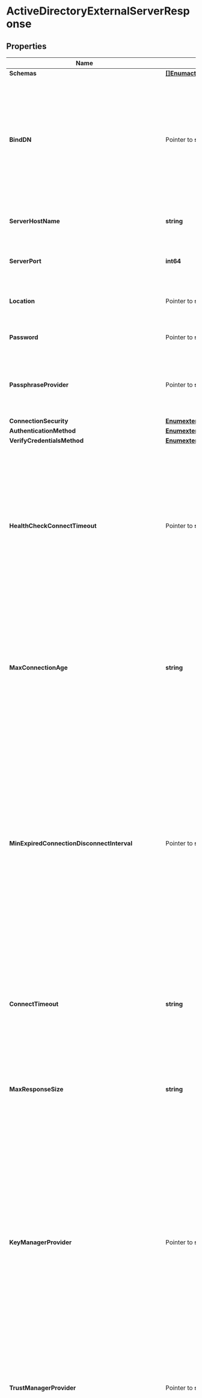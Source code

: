 # ActiveDirectoryExternalServerResponse

## Properties

Name | Type | Description | Notes
------------ | ------------- | ------------- | -------------
**Schemas** | [**[]EnumactiveDirectoryExternalServerSchemaUrn**](EnumactiveDirectoryExternalServerSchemaUrn.md) |  | 
**BindDN** | Pointer to **string** | The DN to use to bind to the target LDAP server if simple authentication is required. The authentication identity can also be specified in User-Principal-Name (UPN) format. | [optional] 
**ServerHostName** | **string** | The host name or IP address of the target LDAP server. | 
**ServerPort** | **int64** | The port number on which the server listens for requests. | 
**Location** | Pointer to **string** | Specifies the location for the LDAP External Server. | [optional] 
**Password** | Pointer to **string** | The login password for the specified user. | [optional] 
**PassphraseProvider** | Pointer to **string** | The passphrase provider to use to obtain the login password for the specified user. | [optional] 
**ConnectionSecurity** | [**EnumexternalServerActiveDirectoryConnectionSecurityProp**](EnumexternalServerActiveDirectoryConnectionSecurityProp.md) |  | 
**AuthenticationMethod** | [**EnumexternalServerActiveDirectoryAuthenticationMethodProp**](EnumexternalServerActiveDirectoryAuthenticationMethodProp.md) |  | 
**VerifyCredentialsMethod** | [**EnumexternalServerVerifyCredentialsMethodProp**](EnumexternalServerVerifyCredentialsMethodProp.md) |  | 
**HealthCheckConnectTimeout** | Pointer to **string** | Specifies the maximum length of time to wait for a connection to be established for the purpose of performing a health check. If the connection cannot be established within this length of time, the server will be classified as unavailable. | [optional] 
**MaxConnectionAge** | **string** | Specifies the maximum length of time that connections to this server should be allowed to remain established before being closed and replaced with newly-established connections. | 
**MinExpiredConnectionDisconnectInterval** | Pointer to **string** | Specifies the minimum length of time that should pass between connection closures as a result of the connections being established for longer than the maximum connection age. This may help avoid cases in which a large number of connections are closed and re-established in a short period of time because of the maximum connection age. | [optional] 
**ConnectTimeout** | **string** | Specifies the maximum length of time to wait for a connection to be established before giving up and considering the server unavailable. | 
**MaxResponseSize** | **string** | Specifies the maximum response size that should be supported for messages received from the LDAP external server. | 
**KeyManagerProvider** | Pointer to **string** | The key manager provider to use if SSL or StartTLS is to be used for connection-level security. When specifying a value for this property (except when using the Null key manager provider) you must ensure that the external server trusts this server&#39;s public certificate by adding this server&#39;s public certificate to the external server&#39;s trust store. | [optional] 
**TrustManagerProvider** | Pointer to **string** | The trust manager provider to use if SSL or StartTLS is to be used for connection-level security. | [optional] 
**InitialConnections** | Pointer to **int64** | The number of connections to initially establish to the LDAP external server. A value of zero indicates that the number of connections should be dynamically based on the number of available worker threads. This will be ignored when using a thread-local connection pool. | [optional] 
**MaxConnections** | Pointer to **int64** | The maximum number of concurrent connections to maintain for the LDAP external server. A value of zero indicates that the number of connections should be dynamically based on the number of available worker threads. This will be ignored when using a thread-local connection pool. | [optional] 
**DefunctConnectionResultCode** | Pointer to [**[]EnumexternalServerDefunctConnectionResultCodeProp**](EnumexternalServerDefunctConnectionResultCodeProp.md) |  | [optional] 
**AbandonOnTimeout** | Pointer to **bool** | Indicates whether to send an abandon request for an operation for which a response timeout is encountered. A request which has timed out on one server may be retried on another server regardless of whether an abandon request is sent, but if the initial attempt is not abandoned then a long-running operation may unnecessarily continue to consume processing resources on the initial server. | [optional] 
**Description** | Pointer to **string** | A description for this External Server | [optional] 
**Meta** | Pointer to [**MetaMeta**](MetaMeta.md) |  | [optional] 
**Urnpingidentityschemasconfigurationmessages20** | Pointer to [**MetaUrnPingidentitySchemasConfigurationMessages20**](MetaUrnPingidentitySchemasConfigurationMessages20.md) |  | [optional] 
**Id** | **string** | Name of the External Server | 

## Methods

### NewActiveDirectoryExternalServerResponse

`func NewActiveDirectoryExternalServerResponse(schemas []EnumactiveDirectoryExternalServerSchemaUrn, serverHostName string, serverPort int64, connectionSecurity EnumexternalServerActiveDirectoryConnectionSecurityProp, authenticationMethod EnumexternalServerActiveDirectoryAuthenticationMethodProp, verifyCredentialsMethod EnumexternalServerVerifyCredentialsMethodProp, maxConnectionAge string, connectTimeout string, maxResponseSize string, id string, ) *ActiveDirectoryExternalServerResponse`

NewActiveDirectoryExternalServerResponse instantiates a new ActiveDirectoryExternalServerResponse object
This constructor will assign default values to properties that have it defined,
and makes sure properties required by API are set, but the set of arguments
will change when the set of required properties is changed

### NewActiveDirectoryExternalServerResponseWithDefaults

`func NewActiveDirectoryExternalServerResponseWithDefaults() *ActiveDirectoryExternalServerResponse`

NewActiveDirectoryExternalServerResponseWithDefaults instantiates a new ActiveDirectoryExternalServerResponse object
This constructor will only assign default values to properties that have it defined,
but it doesn't guarantee that properties required by API are set

### GetSchemas

`func (o *ActiveDirectoryExternalServerResponse) GetSchemas() []EnumactiveDirectoryExternalServerSchemaUrn`

GetSchemas returns the Schemas field if non-nil, zero value otherwise.

### GetSchemasOk

`func (o *ActiveDirectoryExternalServerResponse) GetSchemasOk() (*[]EnumactiveDirectoryExternalServerSchemaUrn, bool)`

GetSchemasOk returns a tuple with the Schemas field if it's non-nil, zero value otherwise
and a boolean to check if the value has been set.

### SetSchemas

`func (o *ActiveDirectoryExternalServerResponse) SetSchemas(v []EnumactiveDirectoryExternalServerSchemaUrn)`

SetSchemas sets Schemas field to given value.


### GetBindDN

`func (o *ActiveDirectoryExternalServerResponse) GetBindDN() string`

GetBindDN returns the BindDN field if non-nil, zero value otherwise.

### GetBindDNOk

`func (o *ActiveDirectoryExternalServerResponse) GetBindDNOk() (*string, bool)`

GetBindDNOk returns a tuple with the BindDN field if it's non-nil, zero value otherwise
and a boolean to check if the value has been set.

### SetBindDN

`func (o *ActiveDirectoryExternalServerResponse) SetBindDN(v string)`

SetBindDN sets BindDN field to given value.

### HasBindDN

`func (o *ActiveDirectoryExternalServerResponse) HasBindDN() bool`

HasBindDN returns a boolean if a field has been set.

### GetServerHostName

`func (o *ActiveDirectoryExternalServerResponse) GetServerHostName() string`

GetServerHostName returns the ServerHostName field if non-nil, zero value otherwise.

### GetServerHostNameOk

`func (o *ActiveDirectoryExternalServerResponse) GetServerHostNameOk() (*string, bool)`

GetServerHostNameOk returns a tuple with the ServerHostName field if it's non-nil, zero value otherwise
and a boolean to check if the value has been set.

### SetServerHostName

`func (o *ActiveDirectoryExternalServerResponse) SetServerHostName(v string)`

SetServerHostName sets ServerHostName field to given value.


### GetServerPort

`func (o *ActiveDirectoryExternalServerResponse) GetServerPort() int64`

GetServerPort returns the ServerPort field if non-nil, zero value otherwise.

### GetServerPortOk

`func (o *ActiveDirectoryExternalServerResponse) GetServerPortOk() (*int64, bool)`

GetServerPortOk returns a tuple with the ServerPort field if it's non-nil, zero value otherwise
and a boolean to check if the value has been set.

### SetServerPort

`func (o *ActiveDirectoryExternalServerResponse) SetServerPort(v int64)`

SetServerPort sets ServerPort field to given value.


### GetLocation

`func (o *ActiveDirectoryExternalServerResponse) GetLocation() string`

GetLocation returns the Location field if non-nil, zero value otherwise.

### GetLocationOk

`func (o *ActiveDirectoryExternalServerResponse) GetLocationOk() (*string, bool)`

GetLocationOk returns a tuple with the Location field if it's non-nil, zero value otherwise
and a boolean to check if the value has been set.

### SetLocation

`func (o *ActiveDirectoryExternalServerResponse) SetLocation(v string)`

SetLocation sets Location field to given value.

### HasLocation

`func (o *ActiveDirectoryExternalServerResponse) HasLocation() bool`

HasLocation returns a boolean if a field has been set.

### GetPassword

`func (o *ActiveDirectoryExternalServerResponse) GetPassword() string`

GetPassword returns the Password field if non-nil, zero value otherwise.

### GetPasswordOk

`func (o *ActiveDirectoryExternalServerResponse) GetPasswordOk() (*string, bool)`

GetPasswordOk returns a tuple with the Password field if it's non-nil, zero value otherwise
and a boolean to check if the value has been set.

### SetPassword

`func (o *ActiveDirectoryExternalServerResponse) SetPassword(v string)`

SetPassword sets Password field to given value.

### HasPassword

`func (o *ActiveDirectoryExternalServerResponse) HasPassword() bool`

HasPassword returns a boolean if a field has been set.

### GetPassphraseProvider

`func (o *ActiveDirectoryExternalServerResponse) GetPassphraseProvider() string`

GetPassphraseProvider returns the PassphraseProvider field if non-nil, zero value otherwise.

### GetPassphraseProviderOk

`func (o *ActiveDirectoryExternalServerResponse) GetPassphraseProviderOk() (*string, bool)`

GetPassphraseProviderOk returns a tuple with the PassphraseProvider field if it's non-nil, zero value otherwise
and a boolean to check if the value has been set.

### SetPassphraseProvider

`func (o *ActiveDirectoryExternalServerResponse) SetPassphraseProvider(v string)`

SetPassphraseProvider sets PassphraseProvider field to given value.

### HasPassphraseProvider

`func (o *ActiveDirectoryExternalServerResponse) HasPassphraseProvider() bool`

HasPassphraseProvider returns a boolean if a field has been set.

### GetConnectionSecurity

`func (o *ActiveDirectoryExternalServerResponse) GetConnectionSecurity() EnumexternalServerActiveDirectoryConnectionSecurityProp`

GetConnectionSecurity returns the ConnectionSecurity field if non-nil, zero value otherwise.

### GetConnectionSecurityOk

`func (o *ActiveDirectoryExternalServerResponse) GetConnectionSecurityOk() (*EnumexternalServerActiveDirectoryConnectionSecurityProp, bool)`

GetConnectionSecurityOk returns a tuple with the ConnectionSecurity field if it's non-nil, zero value otherwise
and a boolean to check if the value has been set.

### SetConnectionSecurity

`func (o *ActiveDirectoryExternalServerResponse) SetConnectionSecurity(v EnumexternalServerActiveDirectoryConnectionSecurityProp)`

SetConnectionSecurity sets ConnectionSecurity field to given value.


### GetAuthenticationMethod

`func (o *ActiveDirectoryExternalServerResponse) GetAuthenticationMethod() EnumexternalServerActiveDirectoryAuthenticationMethodProp`

GetAuthenticationMethod returns the AuthenticationMethod field if non-nil, zero value otherwise.

### GetAuthenticationMethodOk

`func (o *ActiveDirectoryExternalServerResponse) GetAuthenticationMethodOk() (*EnumexternalServerActiveDirectoryAuthenticationMethodProp, bool)`

GetAuthenticationMethodOk returns a tuple with the AuthenticationMethod field if it's non-nil, zero value otherwise
and a boolean to check if the value has been set.

### SetAuthenticationMethod

`func (o *ActiveDirectoryExternalServerResponse) SetAuthenticationMethod(v EnumexternalServerActiveDirectoryAuthenticationMethodProp)`

SetAuthenticationMethod sets AuthenticationMethod field to given value.


### GetVerifyCredentialsMethod

`func (o *ActiveDirectoryExternalServerResponse) GetVerifyCredentialsMethod() EnumexternalServerVerifyCredentialsMethodProp`

GetVerifyCredentialsMethod returns the VerifyCredentialsMethod field if non-nil, zero value otherwise.

### GetVerifyCredentialsMethodOk

`func (o *ActiveDirectoryExternalServerResponse) GetVerifyCredentialsMethodOk() (*EnumexternalServerVerifyCredentialsMethodProp, bool)`

GetVerifyCredentialsMethodOk returns a tuple with the VerifyCredentialsMethod field if it's non-nil, zero value otherwise
and a boolean to check if the value has been set.

### SetVerifyCredentialsMethod

`func (o *ActiveDirectoryExternalServerResponse) SetVerifyCredentialsMethod(v EnumexternalServerVerifyCredentialsMethodProp)`

SetVerifyCredentialsMethod sets VerifyCredentialsMethod field to given value.


### GetHealthCheckConnectTimeout

`func (o *ActiveDirectoryExternalServerResponse) GetHealthCheckConnectTimeout() string`

GetHealthCheckConnectTimeout returns the HealthCheckConnectTimeout field if non-nil, zero value otherwise.

### GetHealthCheckConnectTimeoutOk

`func (o *ActiveDirectoryExternalServerResponse) GetHealthCheckConnectTimeoutOk() (*string, bool)`

GetHealthCheckConnectTimeoutOk returns a tuple with the HealthCheckConnectTimeout field if it's non-nil, zero value otherwise
and a boolean to check if the value has been set.

### SetHealthCheckConnectTimeout

`func (o *ActiveDirectoryExternalServerResponse) SetHealthCheckConnectTimeout(v string)`

SetHealthCheckConnectTimeout sets HealthCheckConnectTimeout field to given value.

### HasHealthCheckConnectTimeout

`func (o *ActiveDirectoryExternalServerResponse) HasHealthCheckConnectTimeout() bool`

HasHealthCheckConnectTimeout returns a boolean if a field has been set.

### GetMaxConnectionAge

`func (o *ActiveDirectoryExternalServerResponse) GetMaxConnectionAge() string`

GetMaxConnectionAge returns the MaxConnectionAge field if non-nil, zero value otherwise.

### GetMaxConnectionAgeOk

`func (o *ActiveDirectoryExternalServerResponse) GetMaxConnectionAgeOk() (*string, bool)`

GetMaxConnectionAgeOk returns a tuple with the MaxConnectionAge field if it's non-nil, zero value otherwise
and a boolean to check if the value has been set.

### SetMaxConnectionAge

`func (o *ActiveDirectoryExternalServerResponse) SetMaxConnectionAge(v string)`

SetMaxConnectionAge sets MaxConnectionAge field to given value.


### GetMinExpiredConnectionDisconnectInterval

`func (o *ActiveDirectoryExternalServerResponse) GetMinExpiredConnectionDisconnectInterval() string`

GetMinExpiredConnectionDisconnectInterval returns the MinExpiredConnectionDisconnectInterval field if non-nil, zero value otherwise.

### GetMinExpiredConnectionDisconnectIntervalOk

`func (o *ActiveDirectoryExternalServerResponse) GetMinExpiredConnectionDisconnectIntervalOk() (*string, bool)`

GetMinExpiredConnectionDisconnectIntervalOk returns a tuple with the MinExpiredConnectionDisconnectInterval field if it's non-nil, zero value otherwise
and a boolean to check if the value has been set.

### SetMinExpiredConnectionDisconnectInterval

`func (o *ActiveDirectoryExternalServerResponse) SetMinExpiredConnectionDisconnectInterval(v string)`

SetMinExpiredConnectionDisconnectInterval sets MinExpiredConnectionDisconnectInterval field to given value.

### HasMinExpiredConnectionDisconnectInterval

`func (o *ActiveDirectoryExternalServerResponse) HasMinExpiredConnectionDisconnectInterval() bool`

HasMinExpiredConnectionDisconnectInterval returns a boolean if a field has been set.

### GetConnectTimeout

`func (o *ActiveDirectoryExternalServerResponse) GetConnectTimeout() string`

GetConnectTimeout returns the ConnectTimeout field if non-nil, zero value otherwise.

### GetConnectTimeoutOk

`func (o *ActiveDirectoryExternalServerResponse) GetConnectTimeoutOk() (*string, bool)`

GetConnectTimeoutOk returns a tuple with the ConnectTimeout field if it's non-nil, zero value otherwise
and a boolean to check if the value has been set.

### SetConnectTimeout

`func (o *ActiveDirectoryExternalServerResponse) SetConnectTimeout(v string)`

SetConnectTimeout sets ConnectTimeout field to given value.


### GetMaxResponseSize

`func (o *ActiveDirectoryExternalServerResponse) GetMaxResponseSize() string`

GetMaxResponseSize returns the MaxResponseSize field if non-nil, zero value otherwise.

### GetMaxResponseSizeOk

`func (o *ActiveDirectoryExternalServerResponse) GetMaxResponseSizeOk() (*string, bool)`

GetMaxResponseSizeOk returns a tuple with the MaxResponseSize field if it's non-nil, zero value otherwise
and a boolean to check if the value has been set.

### SetMaxResponseSize

`func (o *ActiveDirectoryExternalServerResponse) SetMaxResponseSize(v string)`

SetMaxResponseSize sets MaxResponseSize field to given value.


### GetKeyManagerProvider

`func (o *ActiveDirectoryExternalServerResponse) GetKeyManagerProvider() string`

GetKeyManagerProvider returns the KeyManagerProvider field if non-nil, zero value otherwise.

### GetKeyManagerProviderOk

`func (o *ActiveDirectoryExternalServerResponse) GetKeyManagerProviderOk() (*string, bool)`

GetKeyManagerProviderOk returns a tuple with the KeyManagerProvider field if it's non-nil, zero value otherwise
and a boolean to check if the value has been set.

### SetKeyManagerProvider

`func (o *ActiveDirectoryExternalServerResponse) SetKeyManagerProvider(v string)`

SetKeyManagerProvider sets KeyManagerProvider field to given value.

### HasKeyManagerProvider

`func (o *ActiveDirectoryExternalServerResponse) HasKeyManagerProvider() bool`

HasKeyManagerProvider returns a boolean if a field has been set.

### GetTrustManagerProvider

`func (o *ActiveDirectoryExternalServerResponse) GetTrustManagerProvider() string`

GetTrustManagerProvider returns the TrustManagerProvider field if non-nil, zero value otherwise.

### GetTrustManagerProviderOk

`func (o *ActiveDirectoryExternalServerResponse) GetTrustManagerProviderOk() (*string, bool)`

GetTrustManagerProviderOk returns a tuple with the TrustManagerProvider field if it's non-nil, zero value otherwise
and a boolean to check if the value has been set.

### SetTrustManagerProvider

`func (o *ActiveDirectoryExternalServerResponse) SetTrustManagerProvider(v string)`

SetTrustManagerProvider sets TrustManagerProvider field to given value.

### HasTrustManagerProvider

`func (o *ActiveDirectoryExternalServerResponse) HasTrustManagerProvider() bool`

HasTrustManagerProvider returns a boolean if a field has been set.

### GetInitialConnections

`func (o *ActiveDirectoryExternalServerResponse) GetInitialConnections() int64`

GetInitialConnections returns the InitialConnections field if non-nil, zero value otherwise.

### GetInitialConnectionsOk

`func (o *ActiveDirectoryExternalServerResponse) GetInitialConnectionsOk() (*int64, bool)`

GetInitialConnectionsOk returns a tuple with the InitialConnections field if it's non-nil, zero value otherwise
and a boolean to check if the value has been set.

### SetInitialConnections

`func (o *ActiveDirectoryExternalServerResponse) SetInitialConnections(v int64)`

SetInitialConnections sets InitialConnections field to given value.

### HasInitialConnections

`func (o *ActiveDirectoryExternalServerResponse) HasInitialConnections() bool`

HasInitialConnections returns a boolean if a field has been set.

### GetMaxConnections

`func (o *ActiveDirectoryExternalServerResponse) GetMaxConnections() int64`

GetMaxConnections returns the MaxConnections field if non-nil, zero value otherwise.

### GetMaxConnectionsOk

`func (o *ActiveDirectoryExternalServerResponse) GetMaxConnectionsOk() (*int64, bool)`

GetMaxConnectionsOk returns a tuple with the MaxConnections field if it's non-nil, zero value otherwise
and a boolean to check if the value has been set.

### SetMaxConnections

`func (o *ActiveDirectoryExternalServerResponse) SetMaxConnections(v int64)`

SetMaxConnections sets MaxConnections field to given value.

### HasMaxConnections

`func (o *ActiveDirectoryExternalServerResponse) HasMaxConnections() bool`

HasMaxConnections returns a boolean if a field has been set.

### GetDefunctConnectionResultCode

`func (o *ActiveDirectoryExternalServerResponse) GetDefunctConnectionResultCode() []EnumexternalServerDefunctConnectionResultCodeProp`

GetDefunctConnectionResultCode returns the DefunctConnectionResultCode field if non-nil, zero value otherwise.

### GetDefunctConnectionResultCodeOk

`func (o *ActiveDirectoryExternalServerResponse) GetDefunctConnectionResultCodeOk() (*[]EnumexternalServerDefunctConnectionResultCodeProp, bool)`

GetDefunctConnectionResultCodeOk returns a tuple with the DefunctConnectionResultCode field if it's non-nil, zero value otherwise
and a boolean to check if the value has been set.

### SetDefunctConnectionResultCode

`func (o *ActiveDirectoryExternalServerResponse) SetDefunctConnectionResultCode(v []EnumexternalServerDefunctConnectionResultCodeProp)`

SetDefunctConnectionResultCode sets DefunctConnectionResultCode field to given value.

### HasDefunctConnectionResultCode

`func (o *ActiveDirectoryExternalServerResponse) HasDefunctConnectionResultCode() bool`

HasDefunctConnectionResultCode returns a boolean if a field has been set.

### GetAbandonOnTimeout

`func (o *ActiveDirectoryExternalServerResponse) GetAbandonOnTimeout() bool`

GetAbandonOnTimeout returns the AbandonOnTimeout field if non-nil, zero value otherwise.

### GetAbandonOnTimeoutOk

`func (o *ActiveDirectoryExternalServerResponse) GetAbandonOnTimeoutOk() (*bool, bool)`

GetAbandonOnTimeoutOk returns a tuple with the AbandonOnTimeout field if it's non-nil, zero value otherwise
and a boolean to check if the value has been set.

### SetAbandonOnTimeout

`func (o *ActiveDirectoryExternalServerResponse) SetAbandonOnTimeout(v bool)`

SetAbandonOnTimeout sets AbandonOnTimeout field to given value.

### HasAbandonOnTimeout

`func (o *ActiveDirectoryExternalServerResponse) HasAbandonOnTimeout() bool`

HasAbandonOnTimeout returns a boolean if a field has been set.

### GetDescription

`func (o *ActiveDirectoryExternalServerResponse) GetDescription() string`

GetDescription returns the Description field if non-nil, zero value otherwise.

### GetDescriptionOk

`func (o *ActiveDirectoryExternalServerResponse) GetDescriptionOk() (*string, bool)`

GetDescriptionOk returns a tuple with the Description field if it's non-nil, zero value otherwise
and a boolean to check if the value has been set.

### SetDescription

`func (o *ActiveDirectoryExternalServerResponse) SetDescription(v string)`

SetDescription sets Description field to given value.

### HasDescription

`func (o *ActiveDirectoryExternalServerResponse) HasDescription() bool`

HasDescription returns a boolean if a field has been set.

### GetMeta

`func (o *ActiveDirectoryExternalServerResponse) GetMeta() MetaMeta`

GetMeta returns the Meta field if non-nil, zero value otherwise.

### GetMetaOk

`func (o *ActiveDirectoryExternalServerResponse) GetMetaOk() (*MetaMeta, bool)`

GetMetaOk returns a tuple with the Meta field if it's non-nil, zero value otherwise
and a boolean to check if the value has been set.

### SetMeta

`func (o *ActiveDirectoryExternalServerResponse) SetMeta(v MetaMeta)`

SetMeta sets Meta field to given value.

### HasMeta

`func (o *ActiveDirectoryExternalServerResponse) HasMeta() bool`

HasMeta returns a boolean if a field has been set.

### GetUrnpingidentityschemasconfigurationmessages20

`func (o *ActiveDirectoryExternalServerResponse) GetUrnpingidentityschemasconfigurationmessages20() MetaUrnPingidentitySchemasConfigurationMessages20`

GetUrnpingidentityschemasconfigurationmessages20 returns the Urnpingidentityschemasconfigurationmessages20 field if non-nil, zero value otherwise.

### GetUrnpingidentityschemasconfigurationmessages20Ok

`func (o *ActiveDirectoryExternalServerResponse) GetUrnpingidentityschemasconfigurationmessages20Ok() (*MetaUrnPingidentitySchemasConfigurationMessages20, bool)`

GetUrnpingidentityschemasconfigurationmessages20Ok returns a tuple with the Urnpingidentityschemasconfigurationmessages20 field if it's non-nil, zero value otherwise
and a boolean to check if the value has been set.

### SetUrnpingidentityschemasconfigurationmessages20

`func (o *ActiveDirectoryExternalServerResponse) SetUrnpingidentityschemasconfigurationmessages20(v MetaUrnPingidentitySchemasConfigurationMessages20)`

SetUrnpingidentityschemasconfigurationmessages20 sets Urnpingidentityschemasconfigurationmessages20 field to given value.

### HasUrnpingidentityschemasconfigurationmessages20

`func (o *ActiveDirectoryExternalServerResponse) HasUrnpingidentityschemasconfigurationmessages20() bool`

HasUrnpingidentityschemasconfigurationmessages20 returns a boolean if a field has been set.

### GetId

`func (o *ActiveDirectoryExternalServerResponse) GetId() string`

GetId returns the Id field if non-nil, zero value otherwise.

### GetIdOk

`func (o *ActiveDirectoryExternalServerResponse) GetIdOk() (*string, bool)`

GetIdOk returns a tuple with the Id field if it's non-nil, zero value otherwise
and a boolean to check if the value has been set.

### SetId

`func (o *ActiveDirectoryExternalServerResponse) SetId(v string)`

SetId sets Id field to given value.



[[Back to Model list]](../README.md#documentation-for-models) [[Back to API list]](../README.md#documentation-for-api-endpoints) [[Back to README]](../README.md)


